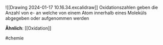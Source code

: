 ![[Drawing 2024-01-17 10.16.34.excalidraw]]
Oxidationszahlen geben die Anzahl von e- an welche von einem Atom innerhalb eines Moleküls abgegeben oder aufgenommen werden

**Ähnlich**:
[[Oxidation]] 

#chemie